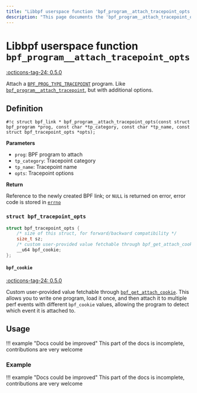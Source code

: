 ```yaml
---
title: "Libbpf userspace function 'bpf_program__attach_tracepoint_opts'"
description: "This page documents the 'bpf_program__attach_tracepoint_opts' libbpf userspace function, including its definition, usage, and examples."
---
```

# Libbpf userspace function `bpf_program__attach_tracepoint_opts`

<!-- [LIBBPF_TAG] -->
[:octicons-tag-24: 0.5.0](https://github.com/libbpf/libbpf/releases/tag/v0.5.0)
<!-- [/LIBBPF_TAG] -->

Attach a [`BPF_PROG_TYPE_TRACEPOINT`](../../../linux/program-type/BPF_PROG_TYPE_TRACEPOINT.md) program. Like [`bpf_program__attach_tracepoint`](bpf_program__attach_tracepoint.md), but with additional options.

## Definition

`#!c struct bpf_link * bpf_program__attach_tracepoint_opts(const struct bpf_program *prog, const char *tp_category, const char *tp_name, const struct bpf_tracepoint_opts *opts);`

**Parameters**

- `prog`: BPF program to attach
- `tp_category`: Tracepoint category
- `tp_name`: Tracepoint name
- `opts`: Tracepoint options

**Return**

Reference to the newly created BPF link; or `NULL` is returned on error, error code is stored in [`errno`](https://man7.org/linux/man-pages/man3/errno.3.html)

### `struct bpf_tracepoint_opts`

```c
struct bpf_tracepoint_opts {
	/* size of this struct, for forward/backward compatibility */
	size_t sz;
	/* custom user-provided value fetchable through bpf_get_attach_cookie() */
	__u64 bpf_cookie;
};
```

#### `bpf_cookie`

[:octicons-tag-24: 0.5.0](https://github.com/libbpf/libbpf/commit/91259bc676ae64bb376cff666055d09640773737)

Custom user-provided value fetchable through [`bpf_get_attach_cookie`](../../../linux/helper-function/bpf_get_attach_cookie.md). This allows you to write one program, load it once, and then attach it to multiple perf events with different `bpf_cookie` values, allowing the program to detect which event it is attached to.

## Usage

!!! example "Docs could be improved"
    This part of the docs is incomplete, contributions are very welcome

### Example

!!! example "Docs could be improved"
    This part of the docs is incomplete, contributions are very welcome
